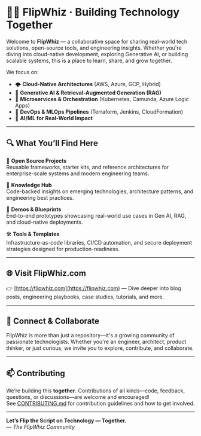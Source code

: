 # 👨‍💻 FlipWhiz · Building Technology Together

Welcome to **FlipWhiz** — a collaborative space for sharing real-world tech solutions, open-source tools, and engineering insights. Whether you're diving into cloud-native development, exploring Generative AI, or building scalable systems, this is a place to learn, share, and grow together.

We focus on:
- 🌩️ **Cloud-Native Architectures** (AWS, Azure, GCP, Hybrid)
- 🤖 **Generative AI & Retrieval-Augmented Generation (RAG)**
- 🧩 **Microservices & Orchestration** (Kubernetes, Camunda, Azure Logic Apps)
- 🔄 **DevOps & MLOps Pipelines** (Terraform, Jenkins, CloudFormation)
- 🧠 **AI/ML for Real-World Impact**

---

## 🔍 What You’ll Find Here

📂 **Open Source Projects**  
Reusable frameworks, starter kits, and reference architectures for enterprise-scale systems and modern engineering teams.

📖 **Knowledge Hub**  
Code-backed insights on emerging technologies, architecture patterns, and engineering best practices.

🚀 **Demos & Blueprints**  
End-to-end prototypes showcasing real-world use cases in Gen AI, RAG, and cloud-native deployments.

🛠️ **Tools & Templates**  
Infrastructure-as-code libraries, CI/CD automation, and secure deployment strategies designed for production-readiness.

---

## 🌐 Visit FlipWhiz.com

👉 [https://flipwhiz.com](https://flipwhiz.com) — Dive deeper into blog posts, engineering playbooks, case studies, tutorials, and more.

---

## 🤝 Connect & Collaborate

FlipWhiz is more than just a repository—it's a growing community of passionate technologists. Whether you're an engineer, architect, product thinker, or just curious, we invite you to explore, contribute, and collaborate.

---

## 📫 Contributing

We’re building this **together**. Contributions of all kinds—code, feedback, questions, or discussions—are welcome and encouraged!  
See [CONTRIBUTING.md](./CONTRIBUTING.md) for contribution guidelines and how to get involved.

---

**Let’s Flip the Script on Technology — Together.**  
_— The FlipWhiz Community_
